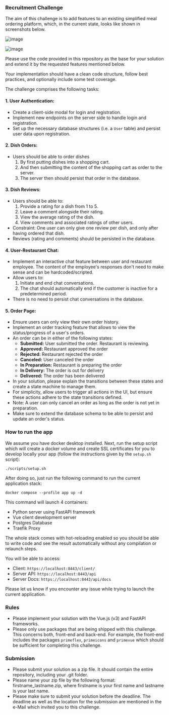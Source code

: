 ### Recruitment Challenge

The aim of this challenge is to add features to an existing simplified meal ordering platform, which, in the current state, looks like shown in screenshots below.

![image](https://github.com/kevin-kessler/origin-full-stack-restaurant-challenge/assets/13378028/40bf6fd0-9a43-4ea8-842e-9b5007834c86)

![image](https://github.com/kevin-kessler/origin-full-stack-restaurant-challenge/assets/13378028/abd6ecc6-ab03-4845-86e0-9b4aa0722b33)

Please use the code provided in this repository as the base for your solution and extend it by the requested features mentioned below.

Your implementation should have a clean code structure, follow best practices, and optionally include some test coverage.

The challenge comprises the following tasks:

#### 1. **User Authentication:**
   - Create a client-side modal for login and registration.
   - Implement new endpoints on the server side to handle login and registration.
   - Set up the necessary database structures (i.e. a `User` table) and persist user data upon registration.

#### 2. **Dish Orders:**
   - Users should be able to order dishes
      1. By first putting dishes into a shopping cart.
      2. And then submitting the content of the shopping cart as order to the server.
      3. The server then should persist that order in the database.

#### 3. **Dish Reviews:**
   - Users should be able to:
      1. Provide a rating for a dish from 1 to 5.
      2. Leave a comment alongside their rating.
      3. View the average rating of the dish.
      4. View comments and associated ratings of other users.
   - Constraint: One user can only give one review per dish, and only after having ordered that dish.
   - Reviews (rating and comments) should be persisted in the database.

#### 4. **User-Restaurant Chat:**
   - Implement an interactive chat feature between user and restaurant employee. The content of the employee's responses don't need to make sense and can be hardcoded/scripted.
   - Allow users to:
      1. Initiate and end chat conversations.
      2. The chat should automatically end if the customer is inactive for a predetermined period.
   - There is no need to persist chat conversations in the database.

#### 5. **Order Page:**
   - Ensure users can only view their own order history.
   - Implement an order tracking feature that allows to view the status/progress of a user's orders.
   - An order can be in either of the following states:
      - **Submitted:** User submitted the order. Restaurant is reviewing.
      - **Approved:** Restaurant approved the order
      - **Rejected:** Restaurant rejected the order
      - **Canceled:** User canceled the order
      - **In Preparation:** Restaurant is preparing the order
      - **In Delivery:** The order is out for delivery
      - **Delivered:** The order has been delivered
   - In your solution, please explain the transitions between these states and create a state machine to manage them.
   - For simplicity, allow users to trigger all actions in the UI, but ensure these actions adhere to the state transitions defined.
   - Note: A user can only cancel an order as long as the order is not yet in preparation.
   - Make sure to extend the database schema to be able to persist and update an order's status.


### How to run the app
We assume you have docker desktop installed. Next, run the setup script which will create a docker volume and create SSL certificates for you to develop locally your app (follow the instructions given by the `setup.sh` script):

`./scripts/setup.sh`

After doing so, just run the following command to run the current application stack:

`docker compose --profile app up -d`

This command will launch 4 containers:
- Python server using FastAPI framework
- Vue client development server
- Postgres Database
- Traefik Proxy

The whole stack comes with hot-reloading enabled so you should be able to write code and see the result automatically without any compilation or relaunch steps.

You will be able to access:
- Client: `https://localhost:8443/client/`
- Server API: `https://localhost:8443/api`
- Server Docs: `https://localhost:8443/api/docs`

Please let us know if you encounter any issue while trying to launch the current application.

### Rules
- Please implement your solution with the Vue.js (v3) and FastAPI frameworks.
- Please only use packages that are being shipped with this challenge. This concerns both, front-end and back-end. For example, the front-end includes the packages `primeflex`, `primeicons` and `primevue` which should be sufficient for completing this challenge.

### Submission
- Please submit your solution as a zip file. It should contain the entire repository, including your .git folder.
- Please name your zip file by the following format: firstname_lastname.zip, where firstname is your first name and lastname is your last name.
- Please make sure to submit your solution before the deadline. The deadline as well as the location for the submission are mentioned in the e-Mail which invited you to this challenge.
